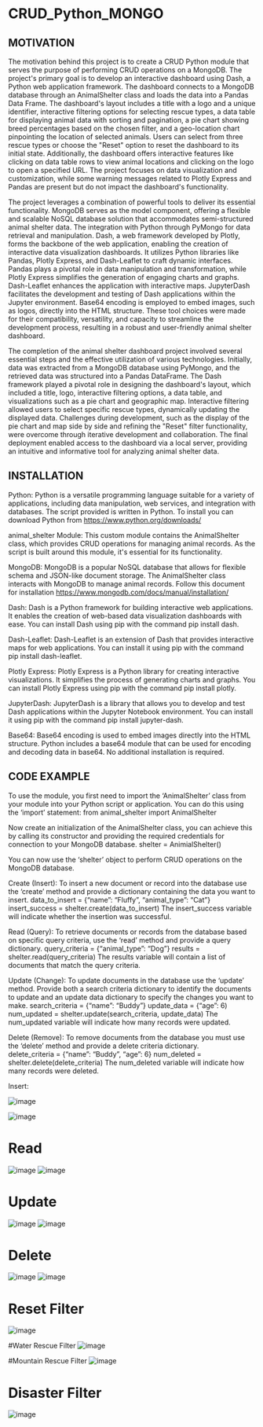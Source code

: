 # CRUD_Python_MONGO

## MOTIVATION
The motivation behind this project is to create a CRUD Python module that serves the purpose of performing CRUD operations on a MongoDB. The project's primary goal is to develop an interactive dashboard using Dash, a Python web application framework. The dashboard connects to a MongoDB database through an AnimalShelter class and loads the data into a Pandas Data Frame. The dashboard's layout includes a title with a logo and a unique identifier, interactive filtering options for selecting rescue types, a data table for displaying animal data with sorting and pagination, a pie chart showing breed percentages based on the chosen filter, and a geo-location chart pinpointing the location of selected animals. Users can select from three rescue types or choose the "Reset" option to reset the dashboard to its initial state. Additionally, the dashboard offers interactive features like clicking on data table rows to view animal locations and clicking on the logo to open a specified URL. The project focuses on data visualization and customization, while some warning messages related to Plotly Express and Pandas are present but do not impact the dashboard's functionality.

The project leverages a combination of powerful tools to deliver its essential functionality. MongoDB serves as the model component, offering a flexible and scalable NoSQL database solution that accommodates semi-structured animal shelter data. The integration with Python through PyMongo for data retrieval and manipulation. Dash, a web framework developed by Plotly, forms the backbone of the web application, enabling the creation of interactive data visualization dashboards. It utilizes Python libraries like Pandas, Plotly Express, and Dash-Leaflet to craft dynamic interfaces. Pandas plays a pivotal role in data manipulation and transformation, while Plotly Express simplifies the generation of engaging charts and graphs. Dash-Leaflet enhances the application with interactive maps. JupyterDash facilitates the development and testing of Dash applications within the Jupyter environment. Base64 encoding is employed to embed images, such as logos, directly into the HTML structure. These tool choices were made for their compatibility, versatility, and capacity to streamline the development process, resulting in a robust and user-friendly animal shelter dashboard.

The completion of the animal shelter dashboard project involved several essential steps and the effective utilization of various technologies. Initially, data was extracted from a MongoDB database using PyMongo, and the retrieved data was structured into a Pandas DataFrame. The Dash framework played a pivotal role in designing the dashboard's layout, which included a title, logo, interactive filtering options, a data table, and visualizations such as a pie chart and geographic map. Interactive filtering allowed users to select specific rescue types, dynamically updating the displayed data. Challenges during development, such as the display of the pie chart and map side by side and refining the "Reset" filter functionality, were overcome through iterative development and collaboration. The final deployment enabled access to the dashboard via a local server, providing an intuitive and informative tool for analyzing animal shelter data.

## INSTALLATION

Python: Python is a versatile programming language suitable for a variety of applications, including data manipulation, web services, and integration with databases. The script provided is written in Python.
To install you can download Python from https://www.python.org/downloads/

animal_shelter Module: This custom module contains the AnimalShelter class, which provides CRUD operations for managing animal records. As the script is built around this module, it's essential for its functionality.

MongoDB:  MongoDB is a popular NoSQL database that allows for flexible schema and JSON-like document storage. The AnimalShelter class interacts with MongoDB to manage animal records. Follow this document for installation https://www.mongodb.com/docs/manual/installation/

Dash: Dash is a Python framework for building interactive web applications. It enables the creation of web-based data visualization dashboards with ease. You can install Dash using pip with the command pip install dash.

Dash-Leaflet: Dash-Leaflet is an extension of Dash that provides interactive maps for web applications. You can install it using pip with the command pip install dash-leaflet.

Plotly Express: Plotly Express is a Python library for creating interactive visualizations. It simplifies the process of generating charts and graphs. You can install Plotly Express using pip with the command pip install plotly.

JupyterDash: JupyterDash is a library that allows you to develop and test Dash applications within the Jupyter Notebook environment. You can install it using pip with the command pip install jupyter-dash.

Base64: Base64 encoding is used to embed images directly into the HTML structure. Python includes a base64 module that can be used for encoding and decoding data in base64. No additional installation is required.

## CODE EXAMPLE

To use the module, you first need to import the ‘AnimalShelter’ class from your module into your Python script or application. You can do this using the ‘import’ statement:
from animal_shelter import AnimalShelter

Now create an initialization of the AnimalShelter class, you can achieve this by calling its constructor and providing the required credentials for connection to your MongoDB database. 
shelter = AnimialShelter()

You can now use the ‘shelter’ object to perform CRUD operations on the MongoDB database. 

Create (Insert): To insert a new document or record into the database use the ‘create’ method and provide a dictionary containing the data you want to insert. 
data_to_insert = {“name”: “Fluffy”, “animal_type”: “Cat”}
insert_success = shelter.create(data_to_insert)
The insert_success variable will indicate whether the insertion was successful. 


Read (Query): To retrieve documents or records from the database based on specific query criteria, use the ‘read’ method and provide a query dictionary. 
query_criteria = {“animal_type”: “Dog”}
results = shelter.read(query_criteria)
The results variable will contain a list of documents that match the query criteria.

Update (Change): To update documents in the database use the ‘update’ method. Provide both a search criteria dictionary to identify the documents to update and an update data dictionary to specify the changes you want to make. 
search_criteria = {“name”: “Buddy”}
update_data = {“age”: 6)
num_updated = shelter.update(search_criteria, update_data)
The num_updated variable will indicate how many records were updated.

Delete (Remove): To remove documents from the database you must use the ‘delete’ method and provide a delete criteria dictionary.  
delete_criteria = {“name”: “Buddy”, “age”: 6}
num_deleted = shelter.delete(delete_criteria) 
The num_deleted variable will indicate how many records were deleted.


Insert:
  
![image](https://github.com/ColeBaxendale/CRUD_Python_MONGO/assets/97856451/78a5d610-3d80-4a76-ab9e-554674e32b74)

![image](https://github.com/ColeBaxendale/CRUD_Python_MONGO/assets/97856451/7b02d4a3-fe5b-42d6-a007-176167c12870)

# Read
![image](https://github.com/ColeBaxendale/CRUD_Python_MONGO/assets/97856451/5df74290-7329-44c8-8970-0a2adb9e7a36)
![image](https://github.com/ColeBaxendale/CRUD_Python_MONGO/assets/97856451/55105646-6bf5-4261-90c4-9abf061d6af6)

# Update
![image](https://github.com/ColeBaxendale/CRUD_Python_MONGO/assets/97856451/898fe81e-95c1-4b0e-a8ef-5c1549cfa3ef)
![image](https://github.com/ColeBaxendale/CRUD_Python_MONGO/assets/97856451/6652fb7e-303d-4e58-8cd7-29ace2c6ba99)

# Delete
![image](https://github.com/ColeBaxendale/CRUD_Python_MONGO/assets/97856451/ff491cc1-f69e-45ad-b096-92bd8885758d)
![image](https://github.com/ColeBaxendale/CRUD_Python_MONGO/assets/97856451/1afff672-8c65-4a15-89fc-0203a3c5daba)

# Reset Filter
![image](https://github.com/ColeBaxendale/CRUD_Python_MONGO/assets/97856451/852023d4-16c2-4efe-bc5d-0d5da1cc0a10)

#Water Rescue Filter
![image](https://github.com/ColeBaxendale/CRUD_Python_MONGO/assets/97856451/0865610a-ab64-41d4-84ad-d42af93fc59c)

#Mountain Rescue Filter
![image](https://github.com/ColeBaxendale/CRUD_Python_MONGO/assets/97856451/fedad37b-80b8-402b-919c-ef3a359a759a)

# Disaster Filter
![image](https://github.com/ColeBaxendale/CRUD_Python_MONGO/assets/97856451/4895c993-c08c-4c14-a6d8-dadb347e603c)




